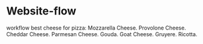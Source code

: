 # Website-flow

workflow
best cheese for pizza:
Mozzarella Cheese.
Provolone Cheese.
Cheddar Cheese.
Parmesan Cheese.
Gouda.
Goat Cheese.
Gruyere.
Ricotta.
